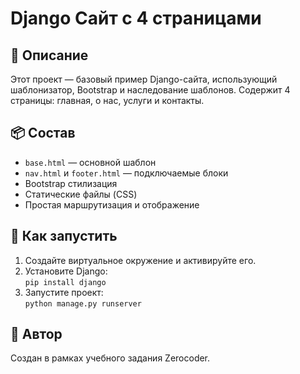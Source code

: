 # Django Сайт с 4 страницами

## 📄 Описание

Этот проект — базовый пример Django-сайта, использующий шаблонизатор, Bootstrap и наследование шаблонов. Содержит 4 страницы: главная, о нас, услуги и контакты.

## 📦 Состав

- `base.html` — основной шаблон
- `nav.html` и `footer.html` — подключаемые блоки
- Bootstrap стилизация
- Статические файлы (CSS)
- Простая маршрутизация и отображение

## 🚀 Как запустить

1. Создайте виртуальное окружение и активируйте его.
2. Установите Django:  
   `pip install django`
3. Запустите проект:  
   `python manage.py runserver`

## 📝 Автор

Создан в рамках учебного задания Zerocoder.
